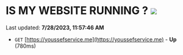 # IS MY WEBSITE RUNNING ? [![](https://img.shields.io/static/v1?label=Sponsor&message=%E2%9D%A4&logo=GitHub&color=%23fe8e86)](https://github.com/sponsors/<username>)

Last updated: **7/28/2023, 11:57:46 AM**

- `GET` [https://youssefservice.me](https://youssefservice.me) - **Up** (780ms)
